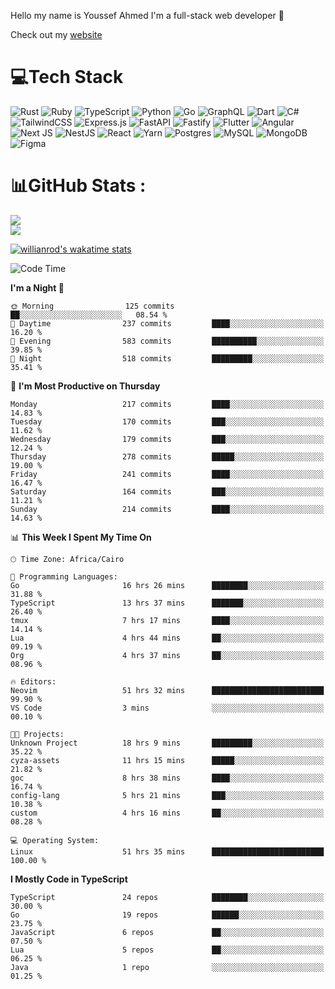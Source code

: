 Hello my name is Youssef Ahmed I'm a full-stack web developer 👋

Check out my [website](https://youssefahmed.vercel.app)
 
# 💻Tech Stack

![Rust](https://img.shields.io/badge/rust-%23000000.svg?style=for-the-badge&logo=rust&logoColor=white) ![Ruby](https://img.shields.io/badge/ruby-%23CC342D.svg?style=for-the-badge&logo=ruby&logoColor=white) ![TypeScript](https://img.shields.io/badge/typescript-%23007ACC.svg?style=for-the-badge&logo=typescript&logoColor=white) ![Python](https://img.shields.io/badge/python-3670A0?style=for-the-badge&logo=python&logoColor=ffdd54) ![Go](https://img.shields.io/badge/go-%2300ADD8.svg?style=for-the-badge&logo=go&logoColor=white) ![GraphQL](https://img.shields.io/badge/-GraphQL-E10098?style=for-the-badge&logo=graphql&logoColor=white) ![Dart](https://img.shields.io/badge/dart-%230175C2.svg?style=for-the-badge&logo=dart&logoColor=white) ![C#](https://img.shields.io/badge/c%23-%23239120.svg?style=for-the-badge&logo=c-sharp&logoColor=white) ![TailwindCSS](https://img.shields.io/badge/tailwindcss-%2338B2AC.svg?style=for-the-badge&logo=tailwind-css&logoColor=white) ![Express.js](https://img.shields.io/badge/express.js-%23404d59.svg?style=for-the-badge&logo=express&logoColor=%2361DAFB) ![FastAPI](https://img.shields.io/badge/FastAPI-005571?style=for-the-badge&logo=fastapi) ![Fastify](https://img.shields.io/badge/fastify-%23000000.svg?style=for-the-badge&logo=fastify&logoColor=white) ![Flutter](https://img.shields.io/badge/Flutter-%2302569B.svg?style=for-the-badge&logo=Flutter&logoColor=white) ![Angular](https://img.shields.io/badge/angular-%23DD0031.svg?style=for-the-badge&logo=angular&logoColor=white) ![Next JS](https://img.shields.io/badge/Next-black?style=for-the-badge&logo=next.js&logoColor=white) ![NestJS](https://img.shields.io/badge/nestjs-%23E0234E.svg?style=for-the-badge&logo=nestjs&logoColor=white) ![React](https://img.shields.io/badge/react-%2320232a.svg?style=for-the-badge&logo=react&logoColor=%2361DAFB) ![Yarn](https://img.shields.io/badge/yarn-%232C8EBB.svg?style=for-the-badge&logo=yarn&logoColor=white) ![Postgres](https://img.shields.io/badge/postgres-%23316192.svg?style=for-the-badge&logo=postgresql&logoColor=white) ![MySQL](https://img.shields.io/badge/mysql-%2300f.svg?style=for-the-badge&logo=mysql&logoColor=white) ![MongoDB](https://img.shields.io/badge/MongoDB-%234ea94b.svg?style=for-the-badge&logo=mongodb&logoColor=white)     ![Figma](https://img.shields.io/badge/figma-%23F24E1E.svg?style=for-the-badge&logo=figma&logoColor=white)

# 📊GitHub Stats :

![](https://github-readme-stats.vercel.app/api?username=joetifa2003&theme=tokyonight&hide_border=false&include_all_commits=false&count_private=false)<br/>
![](https://github-readme-streak-stats.herokuapp.com/?user=joetifa2003&theme=tokyonight&hide_border=false)<br/>

[![willianrod's wakatime stats](https://github-readme-stats.vercel.app/api/wakatime?username=joetifa2003&layout=compact)](https://github.com/anuraghazra/github-readme-stats)
<!--START_SECTION:waka-->
![Code Time](http://img.shields.io/badge/Code%20Time-2%2C328%20hrs%2040%20mins-blue)

**I'm a Night 🦉** 

```text
🌞 Morning                125 commits         ██░░░░░░░░░░░░░░░░░░░░░░░   08.54 % 
🌆 Daytime                237 commits         ████░░░░░░░░░░░░░░░░░░░░░   16.20 % 
🌃 Evening                583 commits         ██████████░░░░░░░░░░░░░░░   39.85 % 
🌙 Night                  518 commits         █████████░░░░░░░░░░░░░░░░   35.41 % 
```
📅 **I'm Most Productive on Thursday** 

```text
Monday                   217 commits         ████░░░░░░░░░░░░░░░░░░░░░   14.83 % 
Tuesday                  170 commits         ███░░░░░░░░░░░░░░░░░░░░░░   11.62 % 
Wednesday                179 commits         ███░░░░░░░░░░░░░░░░░░░░░░   12.24 % 
Thursday                 278 commits         █████░░░░░░░░░░░░░░░░░░░░   19.00 % 
Friday                   241 commits         ████░░░░░░░░░░░░░░░░░░░░░   16.47 % 
Saturday                 164 commits         ███░░░░░░░░░░░░░░░░░░░░░░   11.21 % 
Sunday                   214 commits         ████░░░░░░░░░░░░░░░░░░░░░   14.63 % 
```


📊 **This Week I Spent My Time On** 

```text
🕑︎ Time Zone: Africa/Cairo

💬 Programming Languages: 
Go                       16 hrs 26 mins      ████████░░░░░░░░░░░░░░░░░   31.88 % 
TypeScript               13 hrs 37 mins      ███████░░░░░░░░░░░░░░░░░░   26.40 % 
tmux                     7 hrs 17 mins       ████░░░░░░░░░░░░░░░░░░░░░   14.14 % 
Lua                      4 hrs 44 mins       ██░░░░░░░░░░░░░░░░░░░░░░░   09.19 % 
Org                      4 hrs 37 mins       ██░░░░░░░░░░░░░░░░░░░░░░░   08.96 % 

🔥 Editors: 
Neovim                   51 hrs 32 mins      █████████████████████████   99.90 % 
VS Code                  3 mins              ░░░░░░░░░░░░░░░░░░░░░░░░░   00.10 % 

🐱‍💻 Projects: 
Unknown Project          18 hrs 9 mins       █████████░░░░░░░░░░░░░░░░   35.22 % 
cyza-assets              11 hrs 15 mins      █████░░░░░░░░░░░░░░░░░░░░   21.82 % 
goc                      8 hrs 38 mins       ████░░░░░░░░░░░░░░░░░░░░░   16.74 % 
config-lang              5 hrs 21 mins       ███░░░░░░░░░░░░░░░░░░░░░░   10.38 % 
custom                   4 hrs 16 mins       ██░░░░░░░░░░░░░░░░░░░░░░░   08.28 % 

💻 Operating System: 
Linux                    51 hrs 35 mins      █████████████████████████   100.00 % 
```

**I Mostly Code in TypeScript** 

```text
TypeScript               24 repos            ████████░░░░░░░░░░░░░░░░░   30.00 % 
Go                       19 repos            ██████░░░░░░░░░░░░░░░░░░░   23.75 % 
JavaScript               6 repos             ██░░░░░░░░░░░░░░░░░░░░░░░   07.50 % 
Lua                      5 repos             ██░░░░░░░░░░░░░░░░░░░░░░░   06.25 % 
Java                     1 repo              ░░░░░░░░░░░░░░░░░░░░░░░░░   01.25 % 
```




<!--END_SECTION:waka-->
